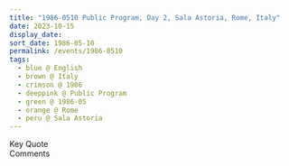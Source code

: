 ```yaml
---
title: "1986-0510 Public Program, Day 2, Sala Astoria, Rome, Italy"
date: 2023-10-15
display_date: 
sort_date: 1986-05-10
permalink: /events/1986-0510
tags:
  - blue @ English
  - brown @ Italy
  - crimson @ 1986
  - deeppink @ Public Program
  - green @ 1986-05
  - orange @ Rome
  - peru @ Sala Astoria
---
```


<wave-list>
  <list-title color="green" width="75">Key Quote</list-title>
  <list-item color="BlanchedAlmond"  width="200"></list-item>
  <list-item color="Lavender"></list-item>
  <list-item color="BlanchedAlmond"></list-item>
</wave-list>

<br>

<wave-list>
  <list-title color="green" width="75">Comments</list-title>
  <list-item color="BlanchedAlmond"  width="200"></list-item>
  <list-item color="Lavender"></list-item>
  <list-item color="BlanchedAlmond"></list-item>
</wave-list>